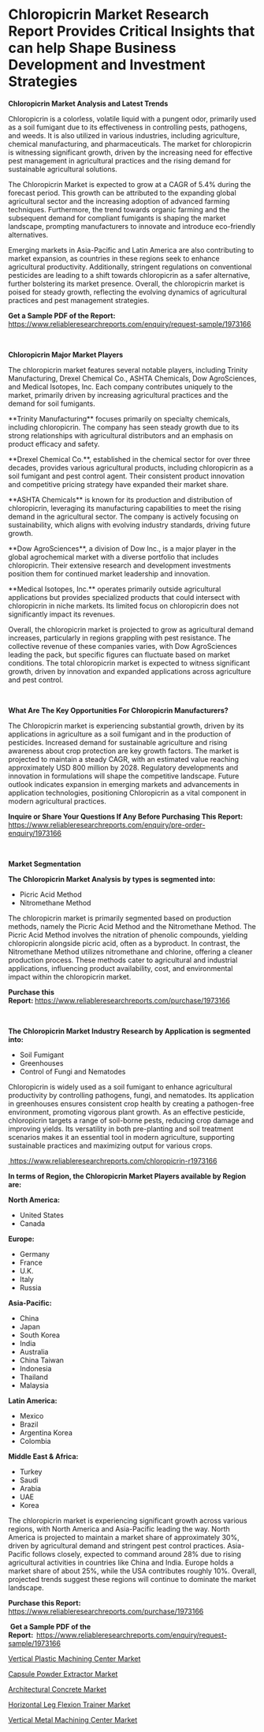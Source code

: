<p><h1>Chloropicrin Market Research Report Provides Critical Insights that can help Shape Business Development and Investment Strategies</h1></p><p><strong>Chloropicrin Market Analysis and Latest Trends</strong></p>
<p><p>Chloropicrin is a colorless, volatile liquid with a pungent odor, primarily used as a soil fumigant due to its effectiveness in controlling pests, pathogens, and weeds. It is also utilized in various industries, including agriculture, chemical manufacturing, and pharmaceuticals. The market for chloropicrin is witnessing significant growth, driven by the increasing need for effective pest management in agricultural practices and the rising demand for sustainable agricultural solutions.</p><p>The Chloropicrin Market is expected to grow at a CAGR of 5.4% during the forecast period. This growth can be attributed to the expanding global agricultural sector and the increasing adoption of advanced farming techniques. Furthermore, the trend towards organic farming and the subsequent demand for compliant fumigants is shaping the market landscape, prompting manufacturers to innovate and introduce eco-friendly alternatives.</p><p>Emerging markets in Asia-Pacific and Latin America are also contributing to market expansion, as countries in these regions seek to enhance agricultural productivity. Additionally, stringent regulations on conventional pesticides are leading to a shift towards chloropicrin as a safer alternative, further bolstering its market presence. Overall, the chloropicrin market is poised for steady growth, reflecting the evolving dynamics of agricultural practices and pest management strategies.</p></p>
<p><strong>Get a Sample PDF of the Report:&nbsp;</strong> <a href="https://www.reliableresearchreports.com/enquiry/request-sample/1973166?utm_campaign=3278&utm_medium=2&utm_source=Github&utm_content=ia&utm_term=02042025&utm_id=chloropicrin">https://www.reliableresearchreports.com/enquiry/request-sample/1973166</a></p>
<p>&nbsp;</p>
<p><strong>Chloropicrin Major Market Players</strong></p>
<p><p>The chloropicrin market features several notable players, including Trinity Manufacturing, Drexel Chemical Co., ASHTA Chemicals, Dow AgroSciences, and Medical Isotopes, Inc. Each company contributes uniquely to the market, primarily driven by increasing agricultural practices and the demand for soil fumigants.</p><p>**Trinity Manufacturing** focuses primarily on specialty chemicals, including chloropicrin. The company has seen steady growth due to its strong relationships with agricultural distributors and an emphasis on product efficacy and safety. </p><p>**Drexel Chemical Co.**, established in the chemical sector for over three decades, provides various agricultural products, including chloropicrin as a soil fumigant and pest control agent. Their consistent product innovation and competitive pricing strategy have expanded their market share.</p><p>**ASHTA Chemicals** is known for its production and distribution of chloropicrin, leveraging its manufacturing capabilities to meet the rising demand in the agricultural sector. The company is actively focusing on sustainability, which aligns with evolving industry standards, driving future growth.</p><p>**Dow AgroSciences**, a division of Dow Inc., is a major player in the global agrochemical market with a diverse portfolio that includes chloropicrin. Their extensive research and development investments position them for continued market leadership and innovation.</p><p>**Medical Isotopes, Inc.** operates primarily outside agricultural applications but provides specialized products that could intersect with chloropicrin in niche markets. Its limited focus on chloropicrin does not significantly impact its revenues.</p><p>Overall, the chloropicrin market is projected to grow as agricultural demand increases, particularly in regions grappling with pest resistance. The collective revenue of these companies varies, with Dow AgroSciences leading the pack, but specific figures can fluctuate based on market conditions. The total chloropicrin market is expected to witness significant growth, driven by innovation and expanded applications across agriculture and pest control.</p></p>
<p>&nbsp;</p>
<p><strong>What Are The Key Opportunities For Chloropicrin Manufacturers?</strong></p>
<p><p>The Chloropicrin market is experiencing substantial growth, driven by its applications in agriculture as a soil fumigant and in the production of pesticides. Increased demand for sustainable agriculture and rising awareness about crop protection are key growth factors. The market is projected to maintain a steady CAGR, with an estimated value reaching approximately USD 800 million by 2028. Regulatory developments and innovation in formulations will shape the competitive landscape. Future outlook indicates expansion in emerging markets and advancements in application technologies, positioning Chloropicrin as a vital component in modern agricultural practices.</p></p>
<p><strong>Inquire or Share Your Questions If Any Before Purchasing This Report:</strong> <a href="https://www.reliableresearchreports.com/enquiry/pre-order-enquiry/1973166?utm_campaign=3278&utm_medium=2&utm_source=Github&utm_content=ia&utm_term=02042025&utm_id=chloropicrin">https://www.reliableresearchreports.com/enquiry/pre-order-enquiry/1973166</a></p>
<p>&nbsp;</p>
<p><strong>Market Segmentation</strong></p>
<p><strong>The Chloropicrin Market Analysis by types is segmented into:</strong></p>
<p><ul><li>Picric Acid Method</li><li>Nitromethane Method</li></ul></p>
<p><p>The chloropicrin market is primarily segmented based on production methods, namely the Picric Acid Method and the Nitromethane Method. The Picric Acid Method involves the nitration of phenolic compounds, yielding chloropicrin alongside picric acid, often as a byproduct. In contrast, the Nitromethane Method utilizes nitromethane and chlorine, offering a cleaner production process. These methods cater to agricultural and industrial applications, influencing product availability, cost, and environmental impact within the chloropicrin market.</p></p>
<p><strong>Purchase this Report:&nbsp;</strong><a href="https://www.reliableresearchreports.com/purchase/1973166?utm_campaign=3278&utm_medium=2&utm_source=Github&utm_content=ia&utm_term=02042025&utm_id=chloropicrin">https://www.reliableresearchreports.com/purchase/1973166</a></p>
<p>&nbsp;</p>
<p><strong>The Chloropicrin Market Industry Research by Application is segmented into:</strong></p>
<p><ul><li>Soil Fumigant</li><li>Greenhouses</li><li>Control of Fungi and Nematodes</li></ul></p>
<p><p>Chloropicrin is widely used as a soil fumigant to enhance agricultural productivity by controlling pathogens, fungi, and nematodes. Its application in greenhouses ensures consistent crop health by creating a pathogen-free environment, promoting vigorous plant growth. As an effective pesticide, chloropicrin targets a range of soil-borne pests, reducing crop damage and improving yields. Its versatility in both pre-planting and soil treatment scenarios makes it an essential tool in modern agriculture, supporting sustainable practices and maximizing output for various crops.</p></p>
<p><a href="https://www.reliableresearchreports.com/chloropicrin-r1973166?utm_campaign=3278&utm_medium=2&utm_source=Github&utm_content=ia&utm_term=02042025&utm_id=chloropicrin">&nbsp;https://www.reliableresearchreports.com/chloropicrin-r1973166</a></p>
<p><strong>In terms of Region, the Chloropicrin Market Players available by Region are:</strong></p>
<p>
    <p> <strong> North America: </strong>
        <ul>
            <li>United States</li>
            <li>Canada</li>
        </ul>
        </p> 
    <p> <strong> Europe: </strong>
        <ul>
            <li>Germany</li>
            <li>France</li>
            <li>U.K.</li>
            <li>Italy</li>
            <li>Russia</li>
        </ul>
        </p> 
    <p> <strong> Asia-Pacific: </strong>
        <ul>
            <li>China</li>
            <li>Japan</li>
            <li>South Korea</li>
            <li>India</li>
            <li>Australia</li>
            <li>China Taiwan</li>
            <li>Indonesia</li>
            <li>Thailand</li>
            <li>Malaysia</li>
        </ul>
        </p> 
    <p> <strong> Latin America: </strong>
        <ul>
            <li>Mexico</li>
            <li>Brazil</li>
            <li>Argentina Korea</li>
            <li>Colombia</li>
        </ul>
        </p> 
    <p> <strong> Middle East & Africa: </strong>
        <ul>
            <li>Turkey</li>
            <li>Saudi</li>
            <li>Arabia</li>
            <li>UAE</li>
            <li>Korea</li>
        </ul>
    </p>
    </p>
<p><p>The chloropicrin market is experiencing significant growth across various regions, with North America and Asia-Pacific leading the way. North America is projected to maintain a market share of approximately 30%, driven by agricultural demand and stringent pest control practices. Asia-Pacific follows closely, expected to command around 28% due to rising agricultural activities in countries like China and India. Europe holds a market share of about 25%, while the USA contributes roughly 10%. Overall, projected trends suggest these regions will continue to dominate the market landscape.</p></p>
<p><strong>Purchase this Report: </strong><a href="https://www.reliableresearchreports.com/purchase/1973166?utm_campaign=3278&utm_medium=2&utm_source=Github&utm_content=ia&utm_term=02042025&utm_id=chloropicrin">https://www.reliableresearchreports.com/purchase/1973166</a></p>
<p>&nbsp;<strong>Get a Sample PDF of the Report:&nbsp;&nbsp;</strong><a href="https://www.reliableresearchreports.com/enquiry/request-sample/1973166?utm_campaign=3278&utm_medium=2&utm_source=Github&utm_content=ia&utm_term=02042025&utm_id=chloropicrin">https://www.reliableresearchreports.com/enquiry/request-sample/1973166</a></p>
<p><strong></strong></p>
<p><p><a href="https://www.linkedin.com/pulse/forecasts-vertical-plastic-machining-center-market-anticipated-nfelc?utm_campaign=3278&utm_medium=2&utm_source=Github&utm_content=ia&utm_term=02042025&utm_id=chloropicrin">Vertical Plastic Machining Center Market</a></p><p><a href="https://www.linkedin.com/pulse/global-capsule-powder-extractor-market-analysis-from-2025-2032-u2vcf?utm_campaign=3278&utm_medium=2&utm_source=Github&utm_content=ia&utm_term=02042025&utm_id=chloropicrin">Capsule Powder Extractor Market</a></p><p><a href="https://github.com/naomaroaoonv/Market-Research-Report-List-1/blob/main/architectural-concrete-market.md?utm_campaign=3278&utm_medium=2&utm_source=Github&utm_content=ia&utm_term=02042025&utm_id=chloropicrin">Architectural Concrete Market</a></p><p><a href="https://www.linkedin.com/pulse/market-demand-revenue-horizontal-leg-flexion-trainer-99-cagr-mmhmf?utm_campaign=3278&utm_medium=2&utm_source=Github&utm_content=ia&utm_term=02042025&utm_id=chloropicrin">Horizontal Leg Flexion Trainer Market</a></p><p><a href="https://www.linkedin.com/pulse/essential-overview-vertical-metal-machining-center-market-ckf4c?utm_campaign=3278&utm_medium=2&utm_source=Github&utm_content=ia&utm_term=02042025&utm_id=chloropicrin">Vertical Metal Machining Center Market</a></p></p>
